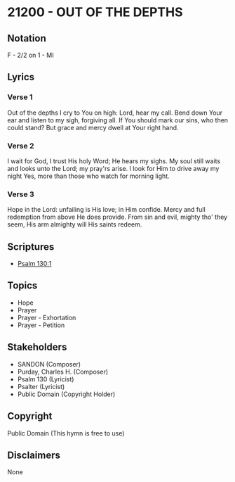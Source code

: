 # 21200 - OUT OF THE DEPTHS

## Notation

F - 2/2 on 1 - MI

## Lyrics

### Verse 1

Out of the depths I cry to You on high: Lord, hear my call. Bend down Your ear and listen to my sigh, forgiving all. If You should mark our sins, who then could stand? But grace and mercy dwell at Your right hand.

### Verse 2

I wait for God, I trust His holy Word; He hears my sighs. My soul still waits and looks unto the Lord; my pray'rs arise. I look for Him to drive away my night Yes, more than those who watch for morning light.

### Verse 3

Hope in the Lord: unfailing is His love; in Him confide. Mercy and full redemption from above He does provide. From sin and evil, mighty tho' they seem, His arm almighty will His saints redeem.


## Scriptures

- [Psalm 130:1](https://www.biblegateway.com/passage/?search=Psalm%20130%3A1)

## Topics

- Hope
- Prayer
- Prayer - Exhortation
- Prayer - Petition

## Stakeholders

- SANDON (Composer)
- Purday, Charles H. (Composer)
- Psalm 130 (Lyricist)
- Psalter (Lyricist)
- Public Domain (Copyright Holder)

## Copyright

Public Domain
(This hymn is free to use)

## Disclaimers

None

